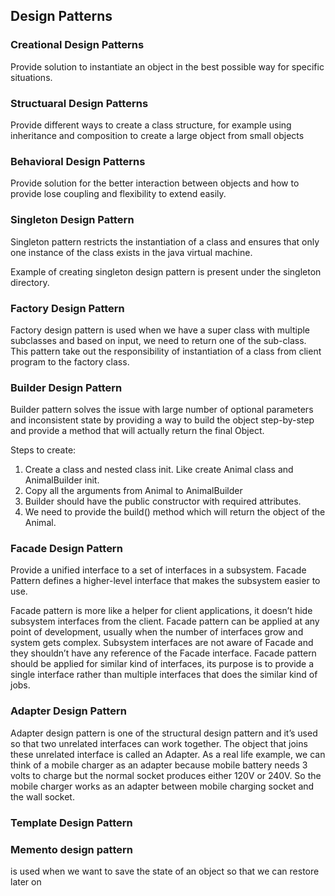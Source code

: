 ## Design Patterns

### Creational Design Patterns  
Provide solution to instantiate an object in the best
possible way for specific situations.

### Structuaral Design Patterns 
Provide different ways to create a class structure, for
example using inheritance and composition to create a large object from
small objects

### Behavioral Design Patterns 
Provide solution for the better interaction between
objects and how to provide lose coupling and flexibility to extend easily.

### Singleton Design Pattern

Singleton pattern restricts the instantiation of a class and ensures that only
one instance of the class exists in the java virtual machine.

Example of creating singleton design pattern is present under the singleton directory.

### Factory Design Pattern

Factory design pattern is used when we have a super class with multiple subclasses
and based on input, we need to return one of the sub-class. This
pattern take out the responsibility of instantiation of a class from client
program to the factory class.

### Builder Design Pattern

Builder pattern solves the issue with large number of optional parameters
and inconsistent state by providing a way to build the object step-by-step
and provide a method that will actually return the final Object.

Steps to create: 
1) Create a class and nested class init. Like create Animal class and AnimalBuilder init.
2) Copy all the arguments from Animal to AnimalBuilder
3) Builder should have the public constructor with required attributes.
4) We need to provide the build() method which will return the object of the Animal.

### Facade Design Pattern

Provide a unified interface to a set of interfaces in a subsystem. Facade
Pattern defines a higher-level interface that makes the subsystem easier to
use.

 Facade pattern is more like a helper for client applications, it doesn’t
hide subsystem interfaces from the client. 
 Facade pattern can be applied at any point of development, usually
when the number of interfaces grow and system gets complex.
 Subsystem interfaces are not aware of Facade and they shouldn’t have
any reference of the Facade interface.
 Facade pattern should be applied for similar kind of interfaces, its
purpose is to provide a single interface rather than multiple interfaces
that does the similar kind of jobs.

### Adapter Design Pattern

Adapter design pattern is one of the structural design pattern and it’s
used so that two unrelated interfaces can work together. The object that joins
these unrelated interface is called an Adapter. As a real life example, we
can think of a mobile charger as an adapter because mobile battery needs 3
volts to charge but the normal socket produces either 120V or 240V. 
So the mobile charger works as an adapter between mobile charging
socket and the wall socket.

### Template Design Pattern

### Memento design pattern 
is used when we want to save the state of an object so that we
can restore later on

